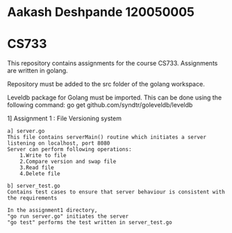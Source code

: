 Aakash Deshpande
120050005
==========================================

CS733
==========================================

This repository contains assignments for the course CS733. 
Assignments are written in golang.

Repository must be added to the src folder of the golang workspace.

Leveldb package for Golang must be imported. This can be done using the following command:
go get github.com/syndtr/goleveldb/leveldb

1] Assignment 1 : File Versioning system
	
	a] server.go
	This file contains serverMain() routine which initiates a server listening on localhost, port 8080
	Server can perform following operations:
		1.Write to file
		2.Compare version and swap file
		3.Read file
		4.Delete file

	b] server_test.go
	Contains test cases to ensure that server behaviour is consistent with the requirements

	In the assignment1 directory, 
	"go run server.go" initiates the server
	"go test" performs the test written in server_test.go


